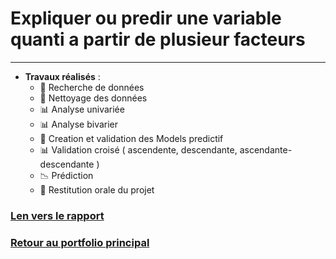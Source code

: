 # Expliquer ou predir une variable quanti a partir de plusieur facteurs
---
- **Travaux réalisés** :
  - 🔎 Recherche de données
  - 🧹 Nettoyage des données
  - 📊 Analyse univariée
  - 📊 Analyse bivarier
  - 📑 Creation et validation des Models predictif
  - 📊 Validation croisé ( ascendente, descendante, ascendante-descendante )
  - 📉 Prédiction
  - 🎤 Restitution orale du projet

### [Len vers le rapport](file:///C:/Users/V046180/Downloads/Exp_vie2.html#4_Analyse_des_Liens_entre_Variables)

### [Retour au portfolio principal](../README.md)
